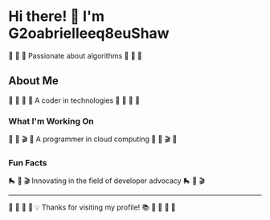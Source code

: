 # Hi there! 👋 I'm G2oabrielleeq8euShaw

🚵 🎽 🎵 Passionate about algorithms 🚵 🎽 🎵

## About Me
🚴 🛶 🎪 🚴 A coder in technologies 🚴 🛶 🎪 🚴

### What I'm Working On
🎱 🚴 🎬 🚵 A programmer in cloud computing 🎱 🚴 🎬 🚵

### Fun Facts
🛼 🏏 🎬 Innovating in the field of developer advocacy 🛼 🏏 🎬

---
🎺 🎽 🎱 🚵 💡 Thanks for visiting my profile! 📚 🚣 🥊 🎱 🎳
